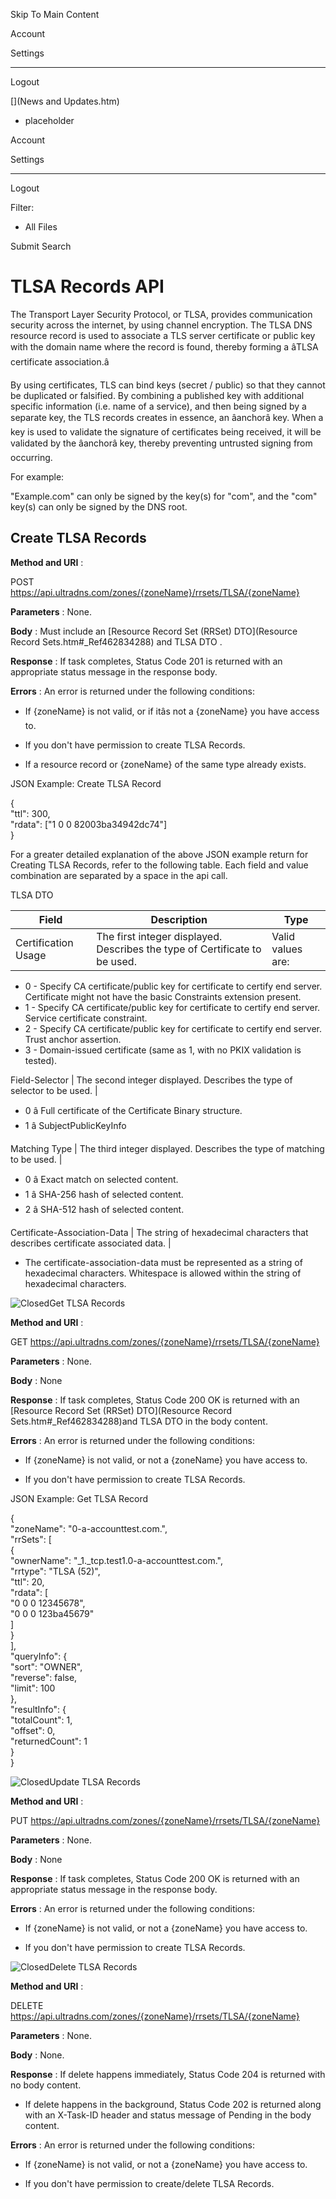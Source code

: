 

Skip To Main Content

Account

Settings

* * *

Logout

[](News and Updates.htm)

  * placeholder

Account

Settings

* * *

Logout

Filter:

  * All Files

Submit Search

# TLSA Records API

The Transport Layer Security Protocol, or TLSA, provides communication
security across the internet, by using channel encryption. The TLSA DNS
resource record is used to associate a TLS server certificate or public key
with the domain name where the record is found, thereby forming a âTLSA
certificate association.â

By using certificates, TLS can bind keys (secret / public) so that they cannot
be duplicated or falsified. By combining a published key with additional
specific information (i.e. name of a service), and then being signed by a
separate key, the TLS records creates in essence, an âanchorâ key. When a
key is used to validate the signature of certificates being received, it will
be validated by the âanchorâ key, thereby preventing untrusted signing
from occurring.

For example:

"Example.com" can only be signed by the key(s) for "com", and the "com" key(s)
can only be signed by the DNS root.

## Create TLSA Records

**Method and URI** :

POST https://api.ultradns.com/zones/{zoneName}/rrsets/TLSA/{zoneName}

**Parameters** : None.

**Body** : Must include an [Resource Record Set (RRSet) DTO](Resource Record
Sets.htm#_Ref462834288) and TLSA DTO .

**Response** : If task completes, Status Code 201 is returned with an
appropriate status message in the response body.

**Errors** : An error is returned under the following conditions:

  * If {zoneName} is not valid, or if itâs not a {zoneName} you have access to.

  * If you don't have permission to create TLSA Records.

  * If a resource record or {zoneName} of the same type already exists.

JSON Example: Create TLSA Record

{  
"ttl": 300,  
"rdata": ["1 0 0 82003ba34942dc74"]  
}

For a greater detailed explanation of the above JSON example return for
Creating TLSA Records, refer to the following table. Each field and value
combination are separated by a space in the api call.

TLSA DTO

Field |  Description |  Type  
---|---|---  
Certification Usage |  The first integer displayed. Describes the type of Certificate to be used. |  Valid values are:

  * 0 - Specify CA certificate/public key for certificate to certify end server. Certificate might not have the basic Constraints extension present.
  * 1 - Specify CA certificate/public key for certificate to certify end server. Service certificate constraint.
  * 2 - Specify CA certificate/public key for certificate to certify end server. Trust anchor assertion.
  * 3 - Domain-issued certificate (same as 1, with no PKIX validation is tested).

  
Field-Selector |  The second integer displayed. Describes the type of selector to be used. | 

  * 0 â Full certificate of the Certificate Binary structure.
  * 1 â SubjectPublicKeyInfo

  
Matching Type |  The third integer displayed. Describes the type of matching to be used.  | 

  * 0 â Exact match on selected content.
  * 1 â SHA-256 hash of selected content.
  * 2 â SHA-512 hash of selected content.

  
Certificate-Association-Data |  The string of hexadecimal characters that describes certificate associated data. | 

  * The certificate-association-data must be represented as a string of hexadecimal characters. Whitespace is allowed within the string of hexadecimal characters.

  
  
![Closed](../../Skins/Default/Stylesheets/Images/transparent.gif)Get TLSA
Records

**Method and URI** :

GET https://api.ultradns.com/zones/{zoneName}/rrsets/TLSA/{zoneName}

**Parameters** : None.

**Body** : None

**Response** : If task completes, Status Code 200 OK is returned with an
[Resource Record Set (RRSet) DTO](Resource Record Sets.htm#_Ref462834288)and
TLSA DTO  in the body content.

**Errors** : An error is returned under the following conditions:

  * If {zoneName} is not valid, or not a {zoneName} you have access to.

  * If you don't have permission to create TLSA Records.

JSON Example: Get TLSA Record

{  
"zoneName": "0-a-accounttest.com.",  
"rrSets": [  
{  
"ownerName": "_1._tcp.test1.0-a-accounttest.com.",  
"rrtype": "TLSA (52)",  
"ttl": 20,  
"rdata": [  
"0 0 0 12345678",  
"0 0 0 123ba45679"  
]  
}  
],  
"queryInfo": {  
"sort": "OWNER",  
"reverse": false,  
"limit": 100  
},  
"resultInfo": {  
"totalCount": 1,  
"offset": 0,  
"returnedCount": 1  
}  
}

![Closed](../../Skins/Default/Stylesheets/Images/transparent.gif)Update TLSA
Records

**Method and URI** :

PUT https://api.ultradns.com/zones/{zoneName}/rrsets/TLSA/{zoneName}

**Parameters** : None.

**Body** : None

**Response** : If task completes, Status Code 200 OK is returned with an
appropriate status message in the response body.

**Errors** : An error is returned under the following conditions:

  * If {zoneName} is not valid, or not a {zoneName} you have access to.

  * If you don't have permission to create TLSA Records.

![Closed](../../Skins/Default/Stylesheets/Images/transparent.gif)Delete TLSA
Records

**Method and URI** :

DELETE https://api.ultradns.com/zones/{zoneName}/rrsets/TLSA/{zoneName}

**Parameters** : None.

**Body** : None.

**Response** : If delete happens immediately, Status Code 204 is returned with
no body content.

  * If delete happens in the background, Status Code 202 is returned along with an X-Task-ID header and status message of Pending in the body content.

**Errors** : An error is returned under the following conditions:

  * If {zoneName} is not valid, or not a {zoneName} you have access to.

  * If you don't have permission to create/delete TLSA Records.

